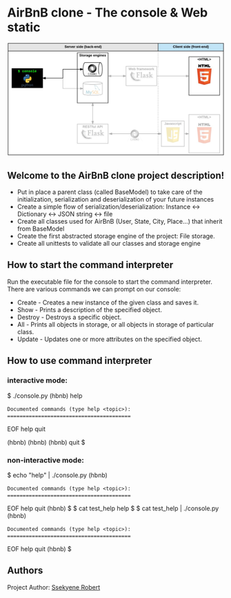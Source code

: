 # AirBnB clone - The console & Web static
![snapshot](./console-webstatic.PNG)

## Welcome to the AirBnB clone project description!

* Put in place a parent class (called BaseModel) to take care of the initialization, serialization and deserialization of your future instances
* Create a simple flow of serialization/deserialization: Instance <-> Dictionary <-> JSON string <-> file
* Create all classes used for AirBnB (User, State, City, Place…) that inherit from BaseModel
* Create the first abstracted storage engine of the project: File storage.
* Create all unittests to validate all our classes and storage engine


## How to start the command interpreter
Run the executable file for the console to start the command interpreter.
There are various commands we can prompt on our console:

* Create  - Creates a new instance of the given class and saves it.
* Show    - Prints a description of the specified object.
* Destroy - Destroys a specific object.
* All     - Prints all objects in storage, or all objects in storage of particular class.
* Update  - Updates one or more attributes on the specified object.


## How to use command interpreter
### interactive mode:

$ ./console.py
(hbnb) help

	Documented commands (type help <topic>):
	========================================
EOF  help  quit

(hbnb) 
(hbnb) 
(hbnb) quit
$

### non-interactive mode:

$ echo "help" | ./console.py
(hbnb)

	Documented commands (type help <topic>):
	========================================
EOF  help  quit
(hbnb) 
$
$ cat test_help
help
$
$ cat test_help | ./console.py
(hbnb)

	Documented commands (type help <topic>):
	========================================
EOF  help  quit
(hbnb) 
$

## Authors
Project Author:
[Ssekyene Robert](https://github.com/Ssekyene#hi-there-)
